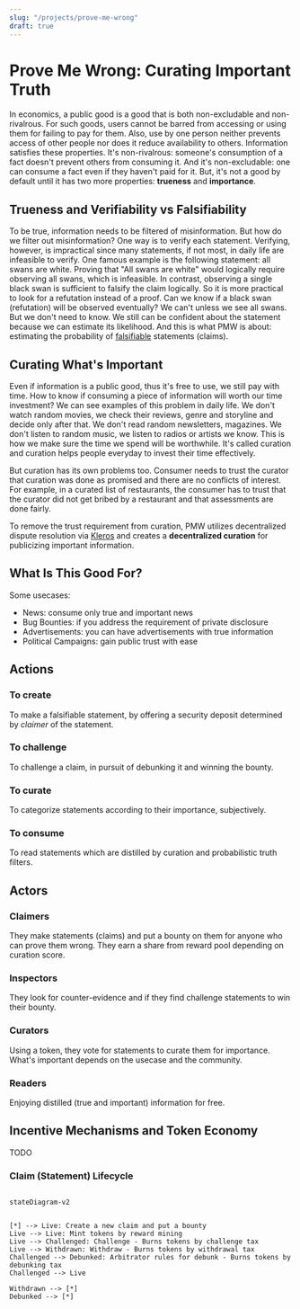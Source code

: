 ```yaml
---
slug: "/projects/prove-me-wrong"
draft: true
---
```


# <a name="PMW"></a> Prove Me Wrong: Curating Important Truth

In economics, a public good is a good that is both non-excludable and non-rivalrous. For such goods, users cannot be barred from accessing or using them for failing to pay for them. Also, use by one person neither prevents access of other people nor does it reduce availability to others. Information satisfies these properties. It's non-rivalrous: someone's consumption of a fact doesn't prevent others from consuming it. And it's non-excludable: one can consume a fact even if they haven't paid for it. But, it's not a good by default until it has two more properties: **trueness** and **importance**.

## Trueness and Verifiability vs Falsifiability

To be true, information needs to be filtered of misinformation. But how do we filter out misinformation? One way is to verify each statement. Verifying, however, is impractical since many statements, if not most, in daily life are infeasible to verify. One famous example is the following statement: all swans are white. Proving that "All swans are white" would logically require observing all swans, which is infeasible. In contrast, observing a single black swan is sufficient to falsify the claim logically. So it is more practical to look for a refutation instead of a proof. Can we know if a black swan (refutation) will be observed eventually? We can't unless we see all swans. But we don't need to know. We still can be confident about the statement because we can estimate its likelihood. And this is what PMW is about: estimating the probability of [falsifiable](https://en.wikipedia.org/wiki/Falsifiability) statements (claims).

## Curating What's Important

Even if information is a public good, thus it's free to use, we still pay with time. How to know if consuming a piece of information will worth our time investment? We can see examples of this problem in daily life. We don't watch random movies, we check their reviews, genre and storyline and decide only after that. We don't read random newsletters, magazines. We don't listen to random music, we listen to radios or artists we know. This is how we make sure the time we spend will be worthwhile. It's called curation and curation helps people everyday to invest their time effectively.

But curation has its own problems too. Consumer needs to trust the curator that curation was done as promised and there are no conflicts of interest. For example, in a curated list of restaurants, the consumer has to trust that the curator did not get bribed by a restaurant and that assessments are done fairly.

To remove the trust requirement from curation, PMW utilizes decentralized dispute resolution via [Kleros](https://kleros.io) and creates a **decentralized curation** for publicizing important information.

## What Is This Good For?

Some usecases:

- News: consume only true and important news
- Bug Bounties: if you address the requirement of private disclosure
- Advertisements: you can have advertisements with true information
- Political Campaigns: gain public trust with ease

## Actions

### To create

To make a falsifiable statement, by offering a security deposit determined by *claimer* of the statement.

### To challenge

To challenge a claim, in pursuit of debunking it and winning the bounty. 

### To curate

To categorize statements according to their importance, subjectively.

### To consume

To read statements which are distilled by curation and probabilistic truth filters.

## Actors

### Claimers

They make statements (claims) and put a bounty on them for anyone who can prove them wrong. They earn a share from reward pool depending on curation score.

### Inspectors

They look for counter-evidence and if they find challenge statements to win their bounty.

### Curators

Using a token, they vote for statements to curate them for importance. What's important depends on the usecase and the community.

### Readers

Enjoying distilled (true and important) information for free.

## Incentive Mechanisms and Token Economy

TODO

### Claim (Statement) Lifecycle

```mermaid

stateDiagram-v2


[*] --> Live: Create a new claim and put a bounty
Live --> Live: Mint tokens by reward mining
Live --> Challenged: Challenge - Burns tokens by challenge tax
Live --> Withdrawn: Withdraw - Burns tokens by withdrawal tax
Challenged --> Debunked: Arbitrator rules for debunk - Burns tokens by debunking tax
Challenged --> Live

Withdrawn --> [*]
Debunked --> [*]

```
